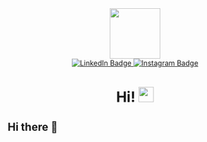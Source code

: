 <div id="header" align="center">
  <img src = "https://media.giphy.com/media/s63Jzew1dfO3j6nndV/giphy.gif?cid=ecf05e47zp97qyiluj5m4zgi8cls6x9qkm5glernmfi5ivyg&ep=v1_gifs_related&rid=giphy.gif&ct=s"width = "100"/>
</div>
<div id = "badges" align ="center">
  <a href "https://www.linkedin.com/in/arunima-srikant/">
    <img src="https://img.shields.io/badge/LinkedIn-blue?style=for-the-badge&logo=linkedin&logoColor=white" alt="LinkedIn Badge"/>
  </a>
  <a href "https://www.instagram.com/arunima.srikant/">
    <img src = "https://img.shields.io/badge/Instagram-Pink?style=for-the-badge&logo=instagram&logoColor=white" alt="Instagram Badge"/>
  </a> 
</div>
<div align="center">
  <img src="https://komarev.com/ghpvc/?username=arunima-srikant&style=flat-square&color=blue" alt=""/>
</div>
<h1 align = "center">
  Hi!
  <img src="https://media.giphy.com/media/hvRJCLFzcasrR4ia7z/giphy.gif" width="30px"/>
</h1>

## Hi there 👋

<!--
**arunima-srikant/arunima-srikant** is a ✨ _special_ ✨ repository because its `README.md` (this file) appears on your GitHub profile.

Here are some ideas to get you started:

- 🔭 I’m currently working on ...
- 🌱 I’m currently learning ...
- 👯 I’m looking to collaborate on ...
- 🤔 I’m looking for help with ...
- 💬 Ask me about ...
- 📫 How to reach me: ...
- 😄 Pronouns: ...
- ⚡ Fun fact: ...
-->
